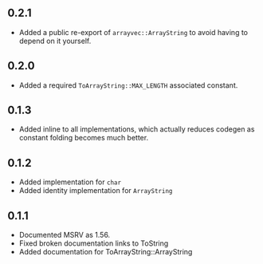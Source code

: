 ## 0.2.1

- Added a public re-export of `arrayvec::ArrayString` to avoid having to depend on it yourself.

## 0.2.0

- Added a required `ToArrayString::MAX_LENGTH` associated constant.

## 0.1.3

- Added inline to all implementations, which actually reduces codegen as constant folding becomes much better.

## 0.1.2

- Added implementation for `char`
- Added identity implementation for `ArrayString`

## 0.1.1

- Documented MSRV as 1.56.
- Fixed broken documentation links to ToString
- Added documentation for ToArrayString::ArrayString
